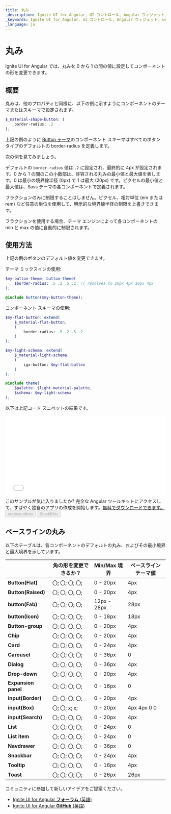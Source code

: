 ```yaml
---
title: 丸み
_description: Ignite UI for Angular, UI コントロール, Angular ウィジェット, web ウィジェット, UI ウィジェット, Angular, ネイティブ Angular コンポーネント スイート, ネイティブ Angular コントロール, ネイティブ Angular コンポーネント ライブラリ
_keywords: Ignite UI for Angular, UI コントロール, Angular ウィジェット, web ウィジェット, UI ウィジェット, Angular, ネイティブ Angular コンポーネント スイート, ネイティブ Angular コントロール, ネイティブ Angular コンポーネント ライブラリ 
_language: ja
---
```


# 丸み
<p class="highlight">Ignite UI for Angular では、丸みを 0 から 1 の間の値に設定してコンポーネントの形を変更できます。</p>
<div class="divider"></div>

## 概要
丸みは、他のプロパティと同様に、以下の例に示すようにコンポーネントのテーマまたはスキーマで設定されます。

```scss
$_material-shape-button: (
    border-radius: .2
);
```

上記の例のように [Button テーマ]({environment:sassApiUrl}/index.html#function-button-theme)のコンポーネント スキーマはすべてのボタン タイプのデフォルトの border-radius を定義します。

次の例を見てみましょう。 

デフォルトの `border-radius` 値は `.2` に設定され、最終的に 4px が設定されます。0 から 1 の間のこの小数部は、許容される丸みの最小値と最大値を表します。0 は最小の境界線半径 (0px) で 1 は最大 (20px) です。ピクセルの最小値と最大値は、Sass テーマの各コンポーネントで定義されます。

フラクションのみに制限することはしません。ピクセル、相対単位 (em または rem) など任意の単位を使用して、明示的な境界線半径の制限を上書きできます。

フラクションを使用する場合、テーマ エンジンによって各コンポーネントの min と max の値に自動的に制限されます。

## 使用方法 
上記の例のボタンのデフォルト値を変更できます。

テーマ ミックスインの使用:
```scss
$my-button-theme: button-theme(
    $border-radius: .5 .2 .5 .2, // resolves to 10px 4px 10px 4px
);

@include button($my-button-theme);
```

コンポーネント スキーマの使用:
```scss
$my-flat-button: extend(
    $_material-flat-button,
    (
        border-radius: .5 .2 .5 .2
    )
);

$my-light-schema: extend(
    $_material-light-schema, 
    (
        igx-button: $my-flat-button
    )
);

@include theme(
    $palette: $light-material-palette,
    $schema: $my-light-schema
);
```

以下は上記コード スニペットの結果です。

<div class="sample-container loading" style="height: 250px">
    <iframe id="buttons-roundness-sample-iframe" frameborder="0" seamless="" width="100%" height="100%" src="{environment:demosBaseUrl}/data-entries/buttons-roundness-sample" onload="onSampleIframeContentLoaded(this);"></iframe>
</div>
<p style="margin: 0;padding-top: 0.5rem">このサンプルが気に入りましたか? 完全な Angular ツールキットにアクセスして、すばやく独自のアプリの作成を開始します。<a class="no-external-icon mchNoDecorate trackCTA" target="_blank" href="https://jp.infragistics.com/products/ignite-ui-angular/download" data-xd-ga-action="Download" data-xd-ga-label="Ignite UI for Angular">無料でダウンロードできます。</a></p>
<div>
<button data-localize="codesandbox" disabled class="codesandbox-btn" data-iframe-id="buttons-roundness-sample-iframe" data-demos-base-url="{environment:demosBaseUrl}">codesandbox</button>
<button data-localize="stackblitz" disabled class="stackblitz-btn" data-iframe-id="buttons-roundness-sample-iframe" data-demos-base-url="{environment:demosBaseUrl}">StackBlitz</button>
</div>
<div class="divider--half"></div>

## ベースラインの丸み
以下のテーブルは、各コンポーネントのデフォルトの丸み、およびその最小境界と最大境界を示しています。

|                     | **角の形を変更できるか？** | **Min/Max 境界** | **ベースライン テーマ値** |
|---------------------|----------------------------|------------------------|---------------------------|
| **Button(Flat)**    | 〇; 〇; 〇; 〇;        | 0 - 20px               | 4px                       |
| **Button(Raised)**  | 〇; 〇; 〇; 〇;        | 0 - 20px               | 4px                       |
| **button(Fab)**     | 〇; 〇; 〇; 〇;        | 12px - 28px            | 28px                      |
| **button(Icon)**    | 〇; 〇; 〇; 〇;        | 0 - 18px               | 18px                      |
| **Button-group**    | 〇; 〇; 〇; 〇;        | 0 - 20px               | 4px                       |
| **Chip**            | 〇; 〇; 〇; 〇;        | 0 - 20px               | 4px                       |
| **Card**            | 〇; 〇; 〇; 〇;        | 0 - 24px               | 4px                       |
| **Carousel**        | 〇; 〇; 〇; 〇;        | 0 - 36px               | 0                         |
| **Dialog**          | 〇; 〇; 〇; 〇;        | 0 - 36px               | 4px                       |
| **Drop-down**       | 〇; 〇; 〇; 〇;        | 0 - 20px               | 4px                       |
| **Expansion panel** | 〇; 〇; 〇; 〇;        | 0 - 16px               | 0                         |
| **input(Border)**   | 〇; 〇; 〇; 〇;        | 0 - 20px               | 4px                       |
| **input(Box)**      | 〇; 〇; x; x;          | 0 - 20px               | 4px 4px 0 0               |
| **input(Search)**   | 〇; 〇; 〇; 〇;        | 0 - 20px               | 4px                       |
| **List**            | 〇; 〇; 〇; 〇;        | 0 - 24px               | 0                         |
| **List item**       | 〇; 〇; 〇; 〇;        | 0 - 24px               | 0                         |
| **Navdrawer**       | 〇; 〇; 〇; 〇;        | 0 - 36px               | 0                         |
| **Snackbar**        | 〇; 〇; 〇; 〇;        | 0 - 24px               | 4px                       |
| **Tooltip**         | 〇; 〇; 〇; 〇;        | 0 - 16px               | 4px                       |
| **Toast**           | 〇; 〇; 〇; 〇;        | 0 - 26px               | 26px                      |


<div class="divider--half"></div>
コミュニティに参加して新しいアイデアをご提案ください。

* [Ignite UI for Angular **フォーラム** (英語)](https://www.infragistics.com/community/forums/f/ignite-ui-for-angular)
* [Ignite UI for Angular **GitHub** (英語)](https://github.com/IgniteUI/igniteui-angular)
